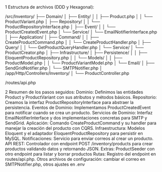 1 Estructura de archivos (DDD y Hexagonal):

/src/Inventory/
├── Domain/
│   ├── Entity/
│   │   ├── Product.php
│   │   └── ProductVariant.php
│   ├── Repository/
│   │   └── ProductRepositoryInterface.php
│   ├── Event/
│   │   └── ProductCreatedEvent.php
│   └── Service/
│       └── EmailNotifierInterface.php
│
├── Application/
│   ├── Command/
│   │   ├── CreateProductCommand.php
│   │   └── CreateProductHandler.php
│   ├── Query/
│   │   └── GetProductQueryHandler.php
│   └── Service/
│       └── ProductCreator.php
│
├── Infrastructure/
│   ├── Persistence/
│   │   ├── EloquentProductRepository.php
│   │   └── Models/
│   │       ├── ProductModel.php
│   │       └── ProductVariantModel.php
│   └── Email/
│       ├── SendGridNotifier.php
│       └── SMTPNotifier.php
│
/app/Http/Controllers/Inventory/
│   └── ProductController.php

/routes/api.php


2 Resumen de los pasos seguidos:
Dominio: Definimos las entidades Product y ProductVariant con sus atributos y métodos básicos.
Repositorio: Creamos la interfaz ProductRepositoryInterface para abstraer la persistencia.
Eventos de Dominio: Implementamos ProductCreatedEvent para notificar cuando se crea un producto.
Servicios de Dominio: Interfaz EmailNotifierInterface y dos implementaciones concretas para SMTP y SendGrid.
Aplicación: Comando CreateProductCommand y su handler para manejar la creación del producto con CQRS.
Infraestructura: Modelos Eloquent y el adaptador EloquentProductRepository para persistir en MySQL.
Notificaciones: Servicio para enviar correos al crear un producto.
API REST: Controlador con endpoint POST /inventory/products para crear productos validando datos y retornando JSON.
Extras: ProductSeeder con otro endpoint para listar y borrar productos
Rutas: Registro del endpoint en routes/api.php.
Otros archivos de configuración: cambiar el correo en SMTPNotifier.php, otros ajustes en .env
